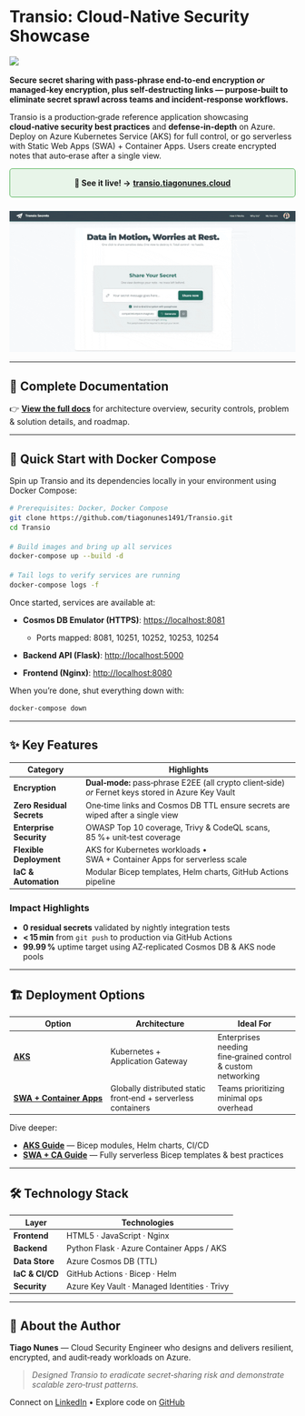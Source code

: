 # Transio: Cloud-Native Security Showcase
[![](https://img.shields.io/badge/license-MIT-blue)](https://github.com/tiagonunes1491/Transio/blob/main/LICENSE)

**Secure secret sharing with pass‑phrase end‑to‑end encryption *or* managed‑key encryption, plus self‑destructing links — purpose‑built to eliminate secret sprawl across teams and incident‑response workflows.**

Transio is a production‑grade reference application showcasing **cloud‑native security best practices** and **defense‑in‑depth** on Azure. Deploy on Azure Kubernetes Service (AKS) for full control, or go serverless with Static Web Apps (SWA) + Container Apps. Users create encrypted notes that auto‑erase after a single view.


<div style="text-align: center; padding: 1rem; border: 1px solid #4CAF50; border-radius: 5px; margin-bottom: 1.5rem; background-color: #e8f5e9;"> <strong>👀 See it live! &rarr;</strong> <a href="https://transio.tiagonunes.cloud" target="_blank" rel="noopener"><strong>transio.tiagonunes.cloud</strong></a> </div>

![Demo of Transio](docs/demo.gif)


---

## 📖 Complete Documentation

👉 **[View the full docs](https://tiagonunes1491.github.io/Transio/)** for architecture overview, security controls, problem & solution details, and roadmap.

---

## 🚀 Quick Start with Docker Compose

Spin up Transio and its dependencies locally in your environment using Docker Compose:

```bash
# Prerequisites: Docker, Docker Compose
git clone https://github.com/tiagonunes1491/Transio.git
cd Transio

# Build images and bring up all services
docker-compose up --build -d

# Tail logs to verify services are running
docker-compose logs -f
```

Once started, services are available at:

* **Cosmos DB Emulator (HTTPS)**: [https://localhost:8081](https://localhost:8081)

  * Ports mapped: 8081, 10251, 10252, 10253, 10254
* **Backend API (Flask)**: [http://localhost:5000](http://localhost:5000)
* **Frontend (Nginx)**: [http://localhost:8080](http://localhost:8080)

When you’re done, shut everything down with:

```bash
docker-compose down
```


---

## ✨ Key Features

| Category                  | Highlights                                                                                          |
| ------------------------- | --------------------------------------------------------------------------------------------------- |
| **Encryption**            | **Dual‑mode:** pass‑phrase E2EE (all crypto client‑side) *or* Fernet keys stored in Azure Key Vault |
| **Zero Residual Secrets** | One‑time links and Cosmos DB TTL ensure secrets are wiped after a single view                       |
| **Enterprise Security**   | OWASP Top 10 coverage, Trivy & CodeQL scans, 85 %+ unit‑test coverage                               |
| **Flexible Deployment**   | AKS for Kubernetes workloads • SWA + Container Apps for serverless scale                            |
| **IaC & Automation**      | Modular Bicep templates, Helm charts, GitHub Actions pipeline                                       |

### Impact Highlights

* **0 residual secrets** validated by nightly integration tests
* **< 15 min** from `git push` to production via GitHub Actions
* **99.99 %** uptime target using AZ‑replicated Cosmos DB & AKS node pools

---

## 🏗️ Deployment Options

| Option                                          | Architecture                                                  | Ideal For                                                    |
| ----------------------------------------------- | ------------------------------------------------------------- | ------------------------------------------------------------ |
| **[AKS](infra/20-platform-aks/)**                      | Kubernetes + Application Gateway                              | Enterprises needing fine‑grained control & custom networking |
| **[SWA + Container Apps](infra/20-platform-swa/)** | Globally distributed static front‑end + serverless containers | Teams prioritizing minimal ops overhead                      |

Dive deeper:

* **[AKS Guide](infra/20-platform-aks/README.md)** — Bicep modules, Helm charts, CI/CD
* **[SWA + CA Guide](infra/20-platform-swa/README.md)** — Fully serverless Bicep templates & best practices

---

## 🛠️ Technology Stack

| Layer           | Technologies                                 |
| --------------- | -------------------------------------------- |
| **Frontend**    | HTML5 · JavaScript · Nginx                   |
| **Backend**     | Python Flask · Azure Container Apps / AKS    |
| **Data Store**  | Azure Cosmos DB (TTL)                        |
| **IaC & CI/CD** | GitHub Actions · Bicep · Helm                |
| **Security**    | Azure Key Vault · Managed Identities · Trivy |

---

## 👤 About the Author

**Tiago Nunes** — Cloud Security Engineer who designs and delivers resilient, encrypted, and audit‑ready workloads on Azure.

> *Designed Transio to eradicate secret‑sharing risk and demonstrate scalable zero‑trust patterns.*

Connect on [LinkedIn](https://www.linkedin.com/in/tiago-nunes1491/) • Explore code on [GitHub](https://github.com/tiagonunes1491)
